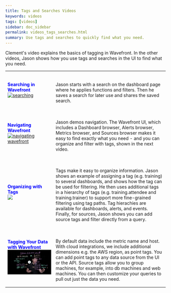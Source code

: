 ```yaml
---
title: Tags and Searches Videos
keywords: videos
tags: [videos]
sidebar: doc_sidebar
permalink: videos_tags_searches.html
summary: Use tags and searches to quickly find what you need.
---
```

Clement's video explains the basics of tagging in Wavefront. In the other videos, Jason shows how you use tags and searches in the UI to find what you need.

<table style="width: 100%;">
<tbody>
<tr>
<td><strong><font color="blue">Searching in Wavefront</font></strong><br>
<a href="https://vmwarelearningzone.vmware.com/oltpublish/site/openlearn.do?dispatch=previewLesson&id=5468d6de-dc7a-11e7-a6ac-0cc47a352510&inner=true&player2=true" target="_blank"><img src="/images/v_searching.png" alt="searching"/></a></td>
<td><br>
<p>Jason starts with a search on the dashboard page where he applies functions and filters. Then he saves a search for later use and shares the saved search.  </p>
</td>
</tr>
<tr>
<td width="30%"><strong><font color="blue">Navigating Wavefront</font></strong><br><a href="https://vmwarelearningzone.vmware.com/oltpublish/site/openlearn.do?dispatch=previewLesson&id=4eaeccb3-dc7a-11e7-a6ac-0cc47a352510&inner=true&player2=true" target="_blank"><img src="/images/v_navigating.png" alt="navigating wavefront"/></a></td>
<td width="70%"><br><p>Jason demos navigation. The Wavefront UI, which includes a Dashboard browser, Alerts browser, Metrics browser, and Sources browser makes it easy to find exactly what you need - and you can organize and filter with tags, shown in the next video. </p> </td>
</tr>
<tr>
<td><strong><font color="blue">Organizing with Tags</font></strong><br>
<a href="https://vmwarelearningzone.vmware.com/oltpublish/site/openlearn.do?dispatch=previewLesson&id=56c1fc0d-dc7a-11e7-a6ac-0cc47a352510&inner=true&player2=true" target="_blank"><img src="/images/v_organize_tags.png" /></a></td>
<td><br>
<p>Tags make it easy to organize information. Jason shows an example of assigning a tag (e.g. training) to several dashboards, and shows how the tag can be used for filtering. He then uses additional tags in a hierarchy of tags (e.g. training.attendee and training.trainer) to support more fine-grained filtering using tag paths. Tag hierachies are available for dashboards, alerts, and events. Finally, for sources, Jason shows you can add source tags and filter directly from a query. </p>
</td>
</tr>
<tr>
<td><strong><font color="blue">Tagging Your Data with Wavefront </font></strong><br>
<a href="https://www.youtube.com/watch?v=9tt4orZHQts&index=3&list=PLmp0id7yKiEdaWcjNtGikcyqpNcPNbn_K" target="_blank"><img src="/images/v_tagging_clement.png"  alt="Tagging in Wavefront"/></a></td>
<td><br>
<p>By default data include the metric name and host. With cloud integrations, we include additional dimensions e.g. the AWS region, as point tags. You can add point tags to any data source from the UI or the API. Source tags allow you to group machines, for example, into db machines and web machines. You can then customize your queries to pull out just the data you need.</p>
</td>
</tr>
</tbody>
</table>
